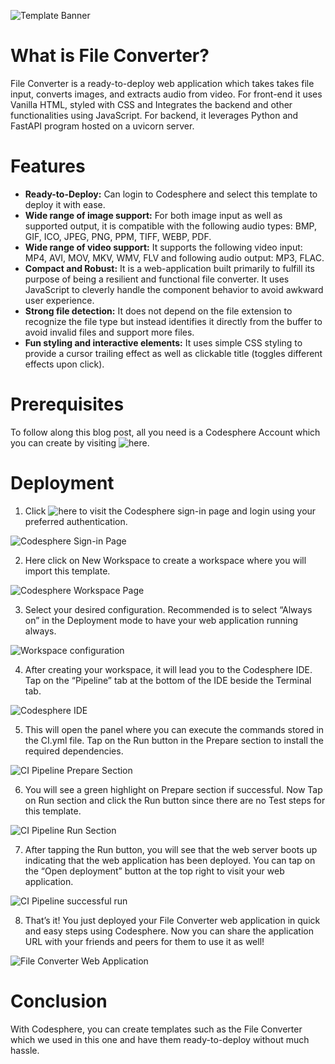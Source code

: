 ![Template Banner](convert-it.webp?raw=true)

# What is File Converter?
File Converter is a ready-to-deploy web application which takes takes file input, converts images, and extracts audio from video. For front-end it uses Vanilla HTML, styled with CSS and Integrates the backend and other functionalities using JavaScript. For backend, it leverages Python and FastAPI program hosted on a uvicorn server.

# Features
- **Ready-to-Deploy:** Can login to Codesphere and select this template to deploy it with ease.
- **Wide range of image support:** For both image input as well as supported output, it is compatible with the following audio types: BMP, GIF, ICO, JPEG, PNG, PPM, TIFF, WEBP, PDF.
- **Wide range of video support:** It supports the following video input: MP4, AVI, MOV, MKV, WMV, FLV and following audio output: MP3, FLAC.
- **Compact and Robust:** It is a web-application built primarily to fulfill its purpose of being a resilient and functional file converter. It uses JavaScript to cleverly handle the component behavior to avoid awkward user experience.
- **Strong file detection:** It does not depend on the file extension to recognize the file type but instead identifies it directly from the buffer to avoid invalid files and support more files.
- **Fun styling and interactive elements:** It uses simple CSS styling to provide a cursor trailing effect as well as clickable title (toggles different effects upon click).

# Prerequisites
To follow along this blog post, all you need is a Codesphere Account which you can create by visiting ![here](https://codesphere.com/ide/signin).

# Deployment
1. Click ![here](https://codesphere.com/ide/signin) to visit the Codesphere sign-in page and login using your preferred authentication.

![Codesphere Sign-in Page](readme/1-Sign-In-Page.webp?raw=true)


2. Here click on New Workspace to create a workspace where you will import this template.

![Codesphere Workspace Page](readme/2-Workspace-Page.webp?raw=true)


3. Select your desired configuration. Recommended is to select “Always on” in the Deployment mode to have your web application running always.

![Workspace configuration](readme/3-Workspace-Configuration.webp?raw=true)


4. After creating your workspace, it will lead you to the Codesphere IDE. Tap on the “Pipeline” tab at the bottom of the IDE beside the Terminal tab.

![Codesphere IDE](readme/4-Codesphere-IDE.webp?raw=true)


5. This will open the panel where you can execute the commands stored in the CI.yml file. Tap on the Run button in the Prepare section to install the required dependencies.

![CI Pipeline Prepare Section](readme/5-CI-Prepare-Section.webp?raw=true)


6. You will see a green highlight on Prepare section if successful. Now Tap on Run section and click the Run button since there are no Test steps for this template.

![CI Pipeline Run Section](readme/6-CI-Run-Section.webp?raw=true)


7. After tapping the Run button, you will see that the web server boots up indicating that the web application has been deployed. You can tap on the “Open deployment” button at the top right to visit your web application.

![CI Pipeline successful run](readme/7-CI-Successful-Run.webp?raw=true)


8. That’s it! You just deployed your File Converter web application in quick and easy steps using Codesphere. Now you can share the application URL with your friends and peers for them to use it as well!

![File Converter Web Application](readme/8-File-Converter-Web-Application.webp?raw=true)

# Conclusion
With Codesphere, you can create templates such as the File Converter which we used in this one and have them ready-to-deploy without much hassle.